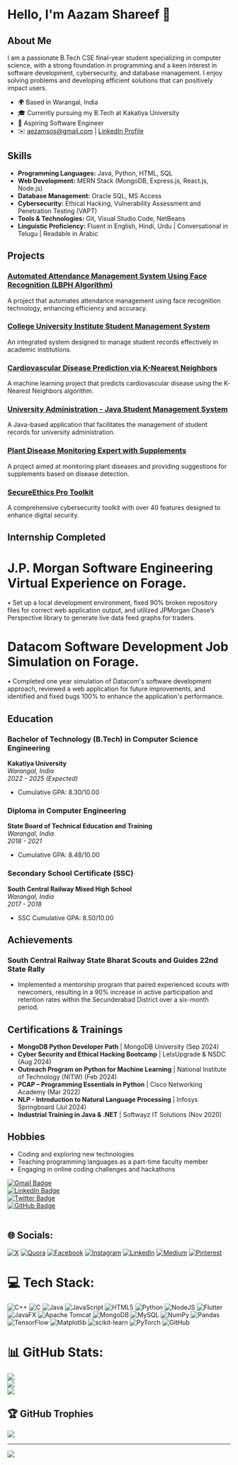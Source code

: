 # Hello, I'm Aazam Shareef 👋

## About Me

I am a passionate B.Tech CSE final-year student specializing in computer science, with a strong foundation in programming and a keen interest in software development, cybersecurity, and database management. I enjoy solving problems and developing efficient solutions that can positively impact users.

- 🌍 Based in Warangal, India
- 🎓 Currently pursuing my B.Tech at Kakatiya University
- 💼 Aspiring Software Engineer
- ✉️ aezamsos@gmail.com | [LinkedIn Profile](https://www.linkedin.com/in/aazam-shareef-234170171/)

## Skills

- **Programming Languages:** Java, Python, HTML, SQL
- **Web Development:** MERN Stack (MongoDB, Express.js, React.js, Node.js)
- **Database Management:** Oracle SQL, MS Access
- **Cybersecurity:** Ethical Hacking, Vulnerability Assessment and Penetration Testing (VAPT)
- **Tools & Technologies:** Git, Visual Studio Code, NetBeans
- **Linguistic Proficiency:** Fluent in English, Hindi, Urdu | Conversational in Telugu | Readable in Arabic

## Projects

### [Automated Attendance Management System Using Face Recognition (LBPH Algorithm)](https://github.com/aezamsos/Automated-Attendance-Management-System-Using-Face-Recognition-LBPH-Algorithm)
A project that automates attendance management using face recognition technology, enhancing efficiency and accuracy.

### [College University Institute Student Management System](https://github.com/aezamsos/College-University-Institute-Student-Mangement-System-)
An integrated system designed to manage student records effectively in academic institutions.

### [Cardiovascular Disease Prediction via K-Nearest Neighbors](https://github.com/aezamsos/Cardiovascular-Disease-Prediction-via-K-Nearest-Neighbors)
A machine learning project that predicts cardiovascular disease using the K-Nearest Neighbors algorithm.

### [University Administration - Java Student Management System](https://github.com/aezamsos/University-Administration---Java-Student-Management-System)
A Java-based application that facilitates the management of student records for university administration.

### [Plant Disease Monitoring Expert with Supplements](https://github.com/aezamsos/Plant-Disease-Monitoring-Expert-with-Supplements)
A project aimed at monitoring plant diseases and providing suggestions for supplements based on disease detection.

### [SecureEthics Pro Toolkit](https://github.com/aezamsos/SecureEthics-Pro-Toolkit)
A comprehensive cybersecurity toolkit with over 40 features designed to enhance digital security.

## Internship Completed 

# J.P. Morgan Software Engineering Virtual Experience on Forage. 
•	Set up a local development environment, fixed 90% broken repository files for correct web application output, and utilized JPMorgan Chase’s Perspective library to generate live data feed graphs for traders.

# Datacom Software Development Job Simulation on Forage. 
•	Completed one year simulation of Datacom's software development approach, reviewed a web application for future improvements, and identified and fixed bugs 100% to enhance the application's performance.

## Education

### Bachelor of Technology (B.Tech) in Computer Science Engineering
**Kakatiya University**  
*Warangal, India*  
*2022 - 2025 (Expected)*  
- Cumulative GPA: 8.30/10.00

### Diploma in Computer Engineering
**State Board of Technical Education and Training**  
*Warangal, India*  
*2018 - 2021*  
- Cumulative GPA: 8.48/10.00

### Secondary School Certificate (SSC)
**South Central Railway Mixed High School**  
*Warangal, India*  
*2017 - 2018*  
- SSC Cumulative GPA: 8.50/10.00

## Achievements

### South Central Railway State Bharat Scouts and Guides 22nd State Rally
- Implemented a mentorship program that paired experienced scouts with newcomers, resulting in a 90% increase in active participation and retention rates within the Secunderabad District over a six-month period.

## Certifications & Trainings

- **MongoDB Python Developer Path** | MongoDB University (Sep 2024)
- **Cyber Security and Ethical Hacking Bootcamp** | LetsUpgrade & NSDC  (Aug 2024)
- **Outreach Program on Python for Machine Learning** | National Institute of Technology (NITW)  (Feb 2024)
- **PCAP – Programming Essentials in Python** | Cisco Networking Academy  (Mar 2022)
- **NLP - Introduction to Natural Language Processing** | Infosys Springboard (Jul 2024)
- **Industrial Training in Java & .NET** | Softwayz IT Solutions  (Nov 2020)


## Hobbies

- Coding and exploring new technologies
- Teaching programming languages as a part-time faculty member
- Engaging in online coding challenges and hackathons

[![Gmail Badge](https://img.shields.io/badge/-Gmail-D14836?style=flat-square&logo=Gmail&logoColor=white)](mailto:aezamsos@gmail.com)<br>
[![LinkedIn Badge](https://img.shields.io/badge/-LinkedIn-0077B5?style=flat-square&logo=LinkedIn&logoColor=white)](https://www.linkedin.com/in/aazam-shareef-234170171/)<br>[![Twitter Badge](https://img.shields.io/badge/-Twitter-1DA1F2?style=flat-square&logo=Twitter&logoColor=white)](https://twitter.com/aazam_shareef)<br>
[![GitHub Badge](https://img.shields.io/badge/-GitHub-181717?style=flat-square&logo=GitHub&logoColor=white)](https://github.com/aezamsos)<br><br>


## 🌐 Socials:
[![X](https://img.shields.io/badge/X-black.svg?logo=X&logoColor=white)](https://x.com/aazam_shareef)
[![Quora](https://img.shields.io/badge/Quora-%23B92B27.svg?logo=Quora&logoColor=white)](https://quora.com/profile/Engr-Aazam-Shareef) 
[![Facebook](https://img.shields.io/badge/Facebook-%231877F2.svg?logo=Facebook&logoColor=white)](https://facebook.com/aezam.shareef) 
[![Instagram](https://img.shields.io/badge/Instagram-%23E4405F.svg?logo=Instagram&logoColor=white)](https://instagram.com/aazam_9999) 
[![LinkedIn](https://img.shields.io/badge/LinkedIn-%230077B5.svg?logo=linkedin&logoColor=white)](https://linkedin.com/in/aazam-shareef-234170171) 
[![Medium](https://img.shields.io/badge/Medium-12100E?logo=medium&logoColor=white)](https://medium.com/@aezamsos) 
[![Pinterest](https://img.shields.io/badge/Pinterest-%23E60023.svg?logo=Pinterest&logoColor=white)](https://pinterest.com/aezamshareef) 


# 💻 Tech Stack:
![C++](https://img.shields.io/badge/c++-%2300599C.svg?style=for-the-badge&logo=c%2B%2B&logoColor=white) 
![C](https://img.shields.io/badge/c-%2300599C.svg?style=for-the-badge&logo=c&logoColor=white) 
![Java](https://img.shields.io/badge/java-%23ED8B00.svg?style=for-the-badge&logo=openjdk&logoColor=white) 
![JavaScript](https://img.shields.io/badge/javascript-%23323330.svg?style=for-the-badge&logo=javascript&logoColor=%23F7DF1E) 
![HTML5](https://img.shields.io/badge/html5-%23E34F26.svg?style=for-the-badge&logo=html5&logoColor=white) 
![Python](https://img.shields.io/badge/python-3670A0?style=for-the-badge&logo=python&logoColor=ffdd54) 
![NodeJS](https://img.shields.io/badge/node.js-6DA55F?style=for-the-badge&logo=node.js&logoColor=white) 
![Flutter](https://img.shields.io/badge/Flutter-%2302569B.svg?style=for-the-badge&logo=Flutter&logoColor=white) 
![JavaFX](https://img.shields.io/badge/javafx-%23FF0000.svg?style=for-the-badge&logo=javafx&logoColor=white) 
![Apache Tomcat](https://img.shields.io/badge/apache%20tomcat-%23F8DC75.svg?style=for-the-badge&logo=apache-tomcat&logoColor=black) 
![MongoDB](https://img.shields.io/badge/MongoDB-%234ea94b.svg?style=for-the-badge&logo=mongodb&logoColor=white) 
![MySQL](https://img.shields.io/badge/mysql-4479A1.svg?style=for-the-badge&logo=mysql&logoColor=white) 
![NumPy](https://img.shields.io/badge/numpy-%23013243.svg?style=for-the-badge&logo=numpy&logoColor=white) 
![Pandas](https://img.shields.io/badge/pandas-%23150458.svg?style=for-the-badge&logo=pandas&logoColor=white) 
![TensorFlow](https://img.shields.io/badge/TensorFlow-%23FF6F00.svg?style=for-the-badge&logo=TensorFlow&logoColor=white) 
![Matplotlib](https://img.shields.io/badge/Matplotlib-%23ffffff.svg?style=for-the-badge&logo=Matplotlib&logoColor=black) 
![scikit-learn](https://img.shields.io/badge/scikit--learn-%23F7931E.svg?style=for-the-badge&logo=scikit-learn&logoColor=white) 
![PyTorch](https://img.shields.io/badge/PyTorch-%23EE4C2C.svg?style=for-the-badge&logo=PyTorch&logoColor=white) 
![GitHub](https://img.shields.io/badge/github-%23121011.svg?style=for-the-badge&logo=github&logoColor=white)

# 📊 GitHub Stats:
![](https://github-readme-stats.vercel.app/api?username=aezamsos&theme=dark&hide_border=false&include_all_commits=false&count_private=false)<br/>
![](https://github-readme-streak-stats.herokuapp.com/?user=aezamsos&theme=dark&hide_border=false)<br/>
![](https://github-readme-stats.vercel.app/api/top-langs/?username=aezamsos&theme=dark&hide_border=false&include_all_commits=false&count_private=false&layout=compact)

## 🏆 GitHub Trophies
![](https://github-profile-trophy.vercel.app/?username=aezamsos&theme=radical&no-frame=false&no-bg=true&margin-w=4)

---
[![](https://visitcount.itsvg.in/api?id=aezamsos&icon=0&color=0)](https://visitcount.itsvg.in)

